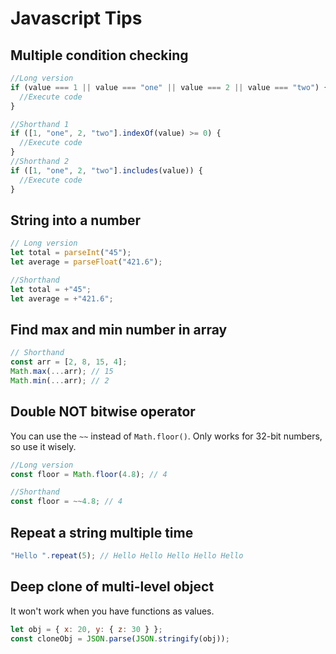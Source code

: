 # Javascript Tips

## Multiple condition checking

```js
//Long version
if (value === 1 || value === "one" || value === 2 || value === "two") {
  //Execute code
}

//Shorthand 1
if ([1, "one", 2, "two"].indexOf(value) >= 0) {
  //Execute code
}
//Shorthand 2
if ([1, "one", 2, "two"].includes(value)) {
  //Execute code
}
```

## String into a number

```js
// Long version
let total = parseInt("45");
let average = parseFloat("421.6");

//Shorthand
let total = +"45";
let average = +"421.6";
```

## Find max and min number in array

```js
// Shorthand
const arr = [2, 8, 15, 4];
Math.max(...arr); // 15
Math.min(...arr); // 2
```

## Double NOT bitwise operator

You can use the `~~` instead of `Math.floor()`. Only works for 32-bit numbers, so use it wisely.

```js
//Long version
const floor = Math.floor(4.8); // 4

//Shorthand
const floor = ~~4.8; // 4
```

## Repeat a string multiple time

```js
"Hello ".repeat(5); // Hello Hello Hello Hello Hello
```

## Deep clone of multi-level object

It won't work when you have functions as values.

```js
let obj = { x: 20, y: { z: 30 } };
const cloneObj = JSON.parse(JSON.stringify(obj));
```
